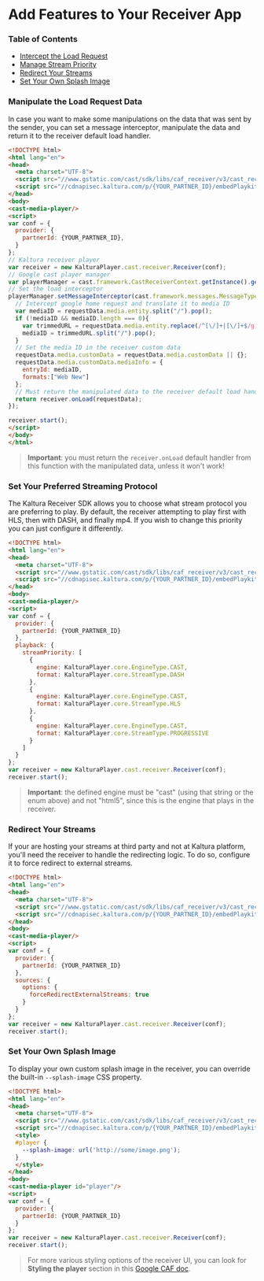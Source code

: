 # Add Features to Your Receiver App

### Table of Contents

- [Intercept the Load Request](#intercept-the-load-request)
- [Manage Stream Priority](#manage-stream-priority)
- [Redirect Your Streams](#redirect-your-streams)
- [Set Your Own Splash Image](#set-your-own-splash-image)

### Manipulate the Load Request Data

In case you want to make some manipulations on the data that was sent by the sender, you can set a message interceptor, manipulate the data and return it to the receiver default load handler.

```html
<!DOCTYPE html>
<html lang="en">
<head>
  <meta charset="UTF-8">
  <script src="//www.gstatic.com/cast/sdk/libs/caf_receiver/v3/cast_receiver_framework.js"></script>
  <script src="//cdnapisec.kaltura.com/p/{YOUR_PARTNER_ID}/embedPlaykitJs/uiconf_id/{UI_CONF_ID}"></script>
</head>
<body>
<cast-media-player/>
<script>
var conf = {
  provider: {
    partnerId: {YOUR_PARTNER_ID},
  }
};
// Kaltura receiver player
var receiver = new KalturaPlayer.cast.receiver.Receiver(conf);
// Google cast player manager
var playerManager = cast.framework.CastReceiverContext.getInstance().getPlayerManager();
// Set the load interceptor
playerManager.setMessageInterceptor(cast.framework.messages.MessageType.LOAD, requestData => {
  // Intercept google home request and translate it to media ID
  var mediaID = requestData.media.entity.split("/").pop();
  if (!mediaID && mediaID.length === 0){
    var trimmedURL = requestData.media.entity.replace(/^[\/]+|[\/]+$/g, "");
    mediaID = trimmedURL.split("/").pop();
  }
  // Set the media ID in the receiver custom data
  requestData.media.customData = requestData.media.customData || {};
  requestData.media.customData.mediaInfo = {
    entryId: mediaID,
    formats:["Web New"]
  };
  // Must return the manipulated data to the receiver default load handler!
  return receiver.onLoad(requestData);
});

receiver.start();
</script>
</body>
</html>
```

> **Important**: you must return the `receiver.onLoad` default handler from this function with the manipulated data, unless it won't work!

### Set Your Preferred Streaming Protocol

The Kaltura Receiver SDK allows you to choose what stream protocol you are preferring to play. By default, the receiver attempting to play first with HLS, then with DASH, and finally mp4. If you wish to change this priority you can just configure it differently.

```html
<!DOCTYPE html>
<html lang="en">
<head>
  <meta charset="UTF-8">
  <script src="//www.gstatic.com/cast/sdk/libs/caf_receiver/v3/cast_receiver_framework.js"></script>
  <script src="//cdnapisec.kaltura.com/p/{YOUR_PARTNER_ID}/embedPlaykitJs/uiconf_id/{UI_CONF_ID}"></script>
</head>
<body>
<cast-media-player/>
<script>
var conf = {
  provider: {
    partnerId: {YOUR_PARTNER_ID}
  },
  playback: {
    streamPriority: [
      {
        engine: KalturaPlayer.core.EngineType.CAST,
        format: KalturaPlayer.core.StreamType.DASH
      },
      {
        engine: KalturaPlayer.core.EngineType.CAST,
        format: KalturaPlayer.core.StreamType.HLS
      },
      {
        engine: KalturaPlayer.core.EngineType.CAST,
        format: KalturaPlayer.core.StreamType.PROGRESSIVE
      }
    ]
  }
};
var receiver = new KalturaPlayer.cast.receiver.Receiver(conf);
receiver.start();
```

> **Important**: the defined engine must be "cast" (using that string or the enum above) and not "html5", since this is the engine that plays in the receiver.

### Redirect Your Streams

If your are hosting your streams at third party and not at Kaltura platform, you'll need the receiver to handle the redirecting logic. To do so, configure it to force redirect to external streams.

```html
<!DOCTYPE html>
<html lang="en">
<head>
  <meta charset="UTF-8">
  <script src="//www.gstatic.com/cast/sdk/libs/caf_receiver/v3/cast_receiver_framework.js"></script>
  <script src="//cdnapisec.kaltura.com/p/{YOUR_PARTNER_ID}/embedPlaykitJs/uiconf_id/{UI_CONF_ID}"></script>
</head>
<body>
<cast-media-player/>
<script>
var conf = {
  provider: {
    partnerId: {YOUR_PARTNER_ID}
  },
  sources: {
    options: {
      forceRedirectExternalStreams: true
    }
  }
};
var receiver = new KalturaPlayer.cast.receiver.Receiver(conf);
receiver.start();
```

### Set Your Own Splash Image

To display your own custom splash image in the receiver, you can override the built-in `--splash-image` CSS property.

```html
<!DOCTYPE html>
<html lang="en">
<head>
  <meta charset="UTF-8">
  <script src="//www.gstatic.com/cast/sdk/libs/caf_receiver/v3/cast_receiver_framework.js"></script>
  <script src="//cdnapisec.kaltura.com/p/{YOUR_PARTNER_ID}/embedPlaykitJs/uiconf_id/{UI_CONF_ID}"></script>
  <style>
  #player {
    --splash-image: url('http://some/image.png');
  }
  </style>
</head>
<body>
<cast-media-player id="player"/>
<script>
var conf = {
  provider: {
    partnerId: {YOUR_PARTNER_ID}
  }
};
var receiver = new KalturaPlayer.cast.receiver.Receiver(conf);
receiver.start();
```

> For more various styling options of the receiver UI, you can look for **Styling the player** section in this [Google CAF doc](https://developers.google.com/cast/docs/caf_receiver_features).
